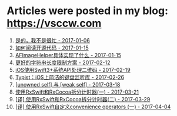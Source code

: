 # Articles were posted in my blog: https://vsccw.com

1. [是的，我不是很忙 - 2017-01-06](https://vsccw.com/2017/01/06/shi-de-wo-bu-shi-hen-mang/)
2. [如何阅读开源代码 - 2017-01-15](https://vsccw.com/2017/01/15/ru-he-yue-du-kai-yuan-dai-ma/)
3. [AFImageHelper具体实现了什么 - 2017-01-15](https://vsccw.com/2017/01/15/afimagehelper-01/)
4. [更好的字符串长度限制方案 - 2017-02-12](https://vsccw.com/2017/02/12/geng-hao-de-zi-fu-chuan-ge-shu-tong-ji-fang-an/)
5. [iOS使用Swift3+系统API处理二维码 - 2017-02-19](https://vsccw.com/2017/02/19/ios-qrcode-swift3/)
6. [Typist：iOS上简洁的键盘监听库 - 2017-02-26](https://vsccw.com/2017/02/26/for-typist/)
7. [[unowned self] 与 [weak self] - 2017-03-18](https://vsccw.com/2017/03/18/unowned-self-with-weak-self/)
8. [使用RxSwift和RxCocoa拆分计时器(一) - 2017-03-21](https://vsccw.com/2017/03/21/rxswift-split-laps-timer/)
9. [[译] 使用RxSwift和RxCocoa拆分计时器(二) - 2017-03-29](https://vsccw.com/2017/03/29/rxswift-split-laps-timer-02/)
10. [[译] 使用RxSwift自定义convenience operators (一) - 2017-04-04](https://vsccw.com/2017/04/04/rxswift-custom-convenience-operators-01/)
